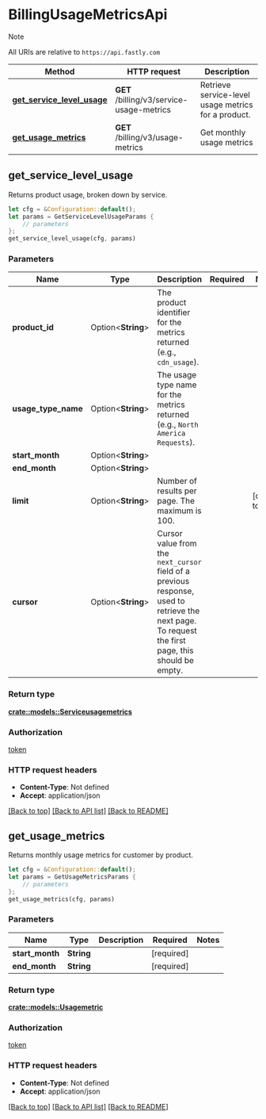 # BillingUsageMetricsApi

> [!NOTE]
> All URIs are relative to `https://api.fastly.com`

Method | HTTP request | Description
------ | ------------ | -----------
[**get_service_level_usage**](BillingUsageMetricsApi.md#get_service_level_usage) | **GET** /billing/v3/service-usage-metrics | Retrieve service-level usage metrics for a product.
[**get_usage_metrics**](BillingUsageMetricsApi.md#get_usage_metrics) | **GET** /billing/v3/usage-metrics | Get monthly usage metrics



## get_service_level_usage

Returns product usage, broken down by service.

```rust
let cfg = &Configuration::default();
let params = GetServiceLevelUsageParams {
    // parameters
};
get_service_level_usage(cfg, params)
```

### Parameters


Name | Type | Description  | Required | Notes
------------- | ------------- | ------------- | ------------- | -------------
**product_id** | Option\<**String**> | The product identifier for the metrics returned (e.g., `cdn_usage`). |  |
**usage_type_name** | Option\<**String**> | The usage type name for the metrics returned (e.g., `North America Requests`). |  |
**start_month** | Option\<**String**> |  |  |
**end_month** | Option\<**String**> |  |  |
**limit** | Option\<**String**> | Number of results per page. The maximum is 100. |  |[default to 5]
**cursor** | Option\<**String**> | Cursor value from the `next_cursor` field of a previous response, used to retrieve the next page. To request the first page, this should be empty. |  |

### Return type

[**crate::models::Serviceusagemetrics**](Serviceusagemetrics.md)

### Authorization

[token](../README.md#token)

### HTTP request headers

- **Content-Type**: Not defined
- **Accept**: application/json

[[Back to top]](#) [[Back to API list]](../README.md#documentation-for-api-endpoints) [[Back to README]](../README.md)


## get_usage_metrics

Returns monthly usage metrics for customer by product.

```rust
let cfg = &Configuration::default();
let params = GetUsageMetricsParams {
    // parameters
};
get_usage_metrics(cfg, params)
```

### Parameters


Name | Type | Description  | Required | Notes
------------- | ------------- | ------------- | ------------- | -------------
**start_month** | **String** |  | [required] |
**end_month** | **String** |  | [required] |

### Return type

[**crate::models::Usagemetric**](Usagemetric.md)

### Authorization

[token](../README.md#token)

### HTTP request headers

- **Content-Type**: Not defined
- **Accept**: application/json

[[Back to top]](#) [[Back to API list]](../README.md#documentation-for-api-endpoints) [[Back to README]](../README.md)

